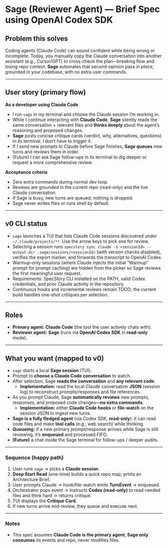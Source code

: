# Sage (Reviewer Agent) — Brief Spec using **OpenAI Codex SDK**

## Problem this solves

Coding agents (Claude Code) can sound confident while being wrong or incomplete. Today, you manually copy the Claude conversation into another assistant (e.g., Cursor/GPT) to cross-check the plan—breaking flow and losing repo context. **Sage** automates that second-opinion pass *in place*, grounded in your codebase, with no extra user commands.

---

## User story (primary flow)

**As a developer using Claude Code**

- I run `sage` in my terminal and choose the Claude session I’m working in.
- While I continue interacting with **Claude Code**, **Sage** silently reads the same conversation + relevant files and **thinks deeply** about the agent’s reasoning and proposed changes.
- **Sage** posts concise critique cards (verdict, why, alternatives, questions) in its terminal. I don’t have to trigger it.
- If I send new prompts to Claude before Sage finishes, **Sage queues** new turns and reviews them in order.
- (Future) I can ask Sage follow-ups in its terminal to dig deeper or request a more comprehensive review.

**Acceptance criteria**

- Zero extra commands during normal dev loop.
- Reviews are grounded in the current repo (read-only) and the live Claude conversation.
- If Sage is busy, new turns are queued; nothing is dropped.
- Sage never writes files or runs shell by default.

---

## v0 CLI status

- `sage` launches a TUI that lists Claude Code sessions discovered under `~/.claude/projects/**`. Use the arrow keys to pick one for review.
- Selecting a session runs `specstory sync claude -s <sessionId> --output-dir .sage/sessions/<sessionId>` (with version checks disabled), verifies the export marker, and forwards the transcript to OpenAI Codex.
- Warmup-only sessions (where Claude injects the initial “Warmup” prompt for prompt caching) are hidden from the picker so Sage reviews the first meaningful user request.
- Requirements: SpecStory CLI installed on the PATH, valid Codex credentials, and prior Claude activity in the repository.
- Continuous hooks and incremental reviews remain TODO; the current build handles one-shot critiques per selection.

---

## Roles

- **Primary agent:** **Claude Code** (the tool the user actively chats with).
- **Reviewer agent:** **Sage** (runs via **OpenAI Codex SDK** in **read-only** mode).

---

## What you want (mapped to v0)

- `sage` starts a local **Sage session** (TUI).
- Prompt to **choose a Claude Code conversation** to watch.
- After selection, Sage **reads the conversation** and **any relevant code**.
    - **Implementation:** read the local Claude conversation **JSON** (session log) to reconstruct prompts/responses and file references.
- As you prompt Claude, Sage **automatically reviews** new prompts, responses, and proposed code changes—**no extra commands**.
    - **Implementation:** either **Claude Code hooks** or **file-watch** on the session JSON to ingest new turns.
- **Sage is a fully fledged agent** (via Codex SDK, **read-only**): it can read code files and make **tool calls** (e.g., web search) while thinking.
- **Queueing:** if a new primary prompt/response arrives while Sage is still reviewing, it’s **enqueued** and processed FIFO.
- **(Future)** a chat inside the Sage terminal for follow-ups / deeper audits.

---

### Sequence (happy path)

1. User runs `sage` → picks a **Claude session**.
2. **Deep Start Read** (one-time) builds a quick repo map; prints an Architecture Brief.
3. User prompts Claude → hook/file-watch emits **TurnEvent** → enqueued.
4. Orchestrator pops event → instructs **Codex (read-only)** to read needed files and think hard → returns critique.
5. TUI displays the **Critique Card**.
6. If new turns arrive mid-review, they queue and execute next.

---

### Notes

- This spec assumes **Claude Code is the primary agent**; **Sage only consumes** its events and repo, never modifies files.
